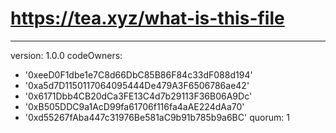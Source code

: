 # https://tea.xyz/what-is-this-file
---
version: 1.0.0
codeOwners:
  - '0xeeD0F1dbe1e7C8d66DbC85B86F84c33dF088d194'
  - '0xa5d7D1150117064095444De479A3F6506786ae42'
  - '0x6171Dbb4CB20dCa3FE13C4d7b29113F36B06A9Dc'
  - '0xB505DDC9a1AcD99fa61706f116fa4aAE224dAa70'
  - '0xd55267fAba447c31976Be581aC9b91b785b9a6BC'
quorum: 1
